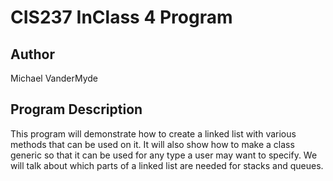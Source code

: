 # CIS237 InClass 4 Program

## Author

Michael VanderMyde

## Program Description

This program will demonstrate how to create a linked list with various
methods that can be used on it. It will also show how to make a class
generic so that it can be used for any type a user may want to specify.
We will talk about which parts of a linked list are needed for stacks
and queues.
